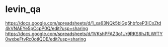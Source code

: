 # levin_qa
https://docs.google.com/spreadsheets/d/1_xa63NQk5blGq5hbfceP3ICxZtd4kVNAEYe5pCcpP0Q/edit?usp=sharing
https://docs.google.com/spreadsheets/d/1VKshPFAZ3o1Ur9RKS6hJ1LWfTY0wxbeFtvRc0otlQDE/edit?usp=sharing